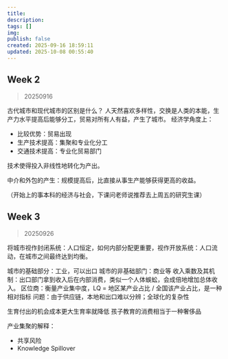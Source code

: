 ```yaml
---
title:
description:
tags: []
img:
publish: false
created: 2025-09-16 18:59:11
updated: 2025-10-08 00:55:40
---
```

## Week 2
>  20250916

古代城市和现代城市的区别是什么？
人天然喜欢多样性，交换是人类的本能，生产力水平提高后能够分工，贸易对所有人有益，产生了城市。
经济学角度上：
- 比较优势：贸易出现
- 生产技术提高：集聚和专业化分工
- 交通技术提高：专业化贸易部门

技术使得投入非线性地转化为产出。

中介和外包的产生：规模提高后，比直接从事生产能够获得更高的收益。

（开始上的事本科的经济与社会，下课问老师说推荐去上周五的研究生课）

## Week 3
>  20250926

将城市视作封闭系统：人口恒定，如何内部分配更重要，视作开放系统：人口流动，在城市之间最终达到均衡。


城市的基础部分：工业，可以出口
城市的非基础部门：商业等
收入乘数及其机制：出口部门拿到收入后在内部消费，类似一个人体蜈蚣，会成倍地增加总体收入。
区位商：衡量产业集中度，LQ = 地区某产业占比 / 全国该产业占比，是一种相对指标
问题：由于供应链，本地和出口难以分辨；全球化的复杂性

生育付出的机会成本更大生育率就降低
孩子教育的消费相当于一种奢侈品

产业集聚的解释：
- 共享风险
- Knowledge Spillover